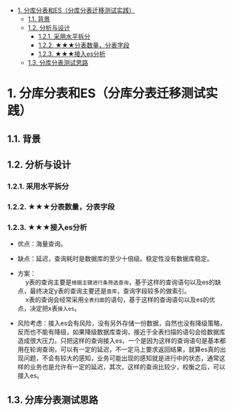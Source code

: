 

<!-- TOC -->

- [1. 分库分表和ES（分库分表迁移测试实践）](#1-分库分表和es分库分表迁移测试实践)
    - [1.1. 背景](#11-背景)
    - [1.2. 分析与设计](#12-分析与设计)
        - [1.2.1. 采用水平拆分](#121-采用水平拆分)
        - [1.2.2. ★★★分表数量，分表字段](#122-★★★分表数量分表字段)
        - [1.2.3. ★★★接入es分析](#123-★★★接入es分析)
    - [1.3. 分库分表测试思路](#13-分库分表测试思路)

<!-- /TOC -->


# 1. 分库分表和ES（分库分表迁移测试实践）  


<!-- 
https://tech.kujiale.com/fen-ku-fen-biao-qian-yi-ce-shi-shi-jian/

冷热分离  
-->

## 1.1. 背景  



## 1.2. 分析与设计

### 1.2.1. 采用水平拆分  



### 1.2.2. ★★★分表数量，分表字段  



### 1.2.3. ★★★接入es分析  
* 优点：海量查询。  
* 缺点：延迟，查询耗时是数据库的至少十倍级。稳定性没有数据库稳定。  

* 方案：  
&emsp; y表的查询主要是`根据主键进行条筛选查询`，基于这样的查询语句以及es的缺点，最终决定y表的查询主要还是`查库`，查询字段较多的做索引。  
&emsp; x表的查询会经常采用`全表扫面`的语句，基于这样的查询语句以及es的优点，决定把x表`接入es`。  

* 风险考虑：接入es会有风险，没有另外存储一份数据，自然也没有降级策略，反而也不能有降级，如果降级数据库查询，接近于全表扫描的语句会给数据库造成很大压力。只把这样的查询接入es，一个是因为这样的查询语句是基本都用在轮询查询，可以有一定的延迟，不一定马上要求返回结果，就算es真的出现问题，不会有较大的感知，业务可能出现的感知就是进行中的状态，通常这样的业务也是允许有一定的延迟，其次，这样的查询比较少，权衡之后，可以接入es。  


## 1.3. 分库分表测试思路



